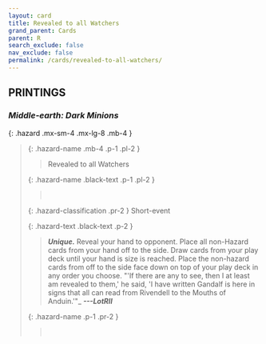 ```yaml
---
layout: card
title: Revealed to all Watchers
grand_parent: Cards
parent: R
search_exclude: false
nav_exclude: false
permalink: /cards/revealed-to-all-watchers/
---
```


## PRINTINGS


### _Middle-earth: Dark Minions_

{: .hazard .mx-sm-4 .mx-lg-8 .mb-4 }
> {: .hazard-name .mb-4 .p-1 .pl-2 }
> > <div class="hazard-mp"></div>
> > <div class="card-name">Revealed to all Watchers</div>
>
> {: .hazard-name .black-text .p-1 .pl-2 }
> > &nbsp;
>
> {: .hazard-classification .pr-2 }
> Short-event
>
> {: .hazard-text .black-text .p-2 }
> > _**Unique.**_ Reveal your hand to opponent. Place all non-Hazard cards from your hand off to the side. Draw cards from your play deck until your hand is size is reached. Place the non-hazard cards from off to the side face down on top of your play deck in any order you choose.   "'If there are any to see, then I at least am revealed to them,' he said, 'I have written Gandalf is here in signs that all can read from Rivendell to the Mouths of Anduin.'"_ ***---LotRII***  
>
> {: .hazard-name .p-1 .pr-2 }
> > <div class="card-shield"></div>
> > <div class="card-corruption">&nbsp;</div>
